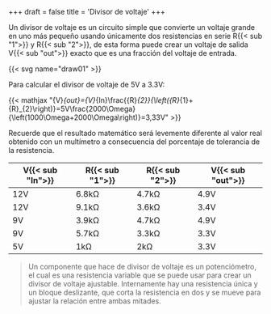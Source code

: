 +++
draft = false
title = 'Divisor de voltaje'
+++

Un divisor de voltaje es un circuito simple que convierte un voltaje grande en uno más pequeño usando únicamente dos resistencias en serie R{{< sub "1">}} y R{{< sub "2">}}, de esta forma puede crear un voltaje de salida V{{< sub "out">}} exacto que es una fracción del voltaje de entrada.

{{< svg name="draw01" >}}

Para calcular el divisor de voltaje de 5V a 3.3V:

{{< mathjax "{V}_{out}={V}_{In}\frac{{R}_{2}}{\left({R}_{1}+{R}_{2}\right)}=5V\frac{2000\Omega}{\left(1000\Omega+2000\Omega\right)}=3,33V" >}}

Recuerde que el resultado matemático será levemente diferente al valor real obtenido con un multímetro a consecuencia del porcentaje de tolerancia de la resistencia.

| V{{< sub "In">}} | R{{< sub "1">}} | R{{< sub "2">}} | V{{< sub "out">}} |
|------------------|-----------------|-----------------|-------------------|
| 12V              | 6.8kΩ           | 4.7kΩ           | 4.9V              |
| 12V              | 9.1kΩ           | 3.6kΩ           | 3.4V              |
| 9V               | 3.9kΩ           | 4.7kΩ           | 4.9V              |
| 9V               | 5.7kΩ           | 3.3kΩ           | 3.3V              |
| 5V               | 1kΩ             | 2kΩ             | 3.3V              |

> Un componente que hace de divisor de voltaje es un potenciómetro, el cual es una resistencia variable que se puede usar para crear un divisor de voltaje ajustable. Internamente hay una resistencia única y un bloque deslizante, que corta la resistencia en dos y se mueve para ajustar la relación entre ambas mitades.
